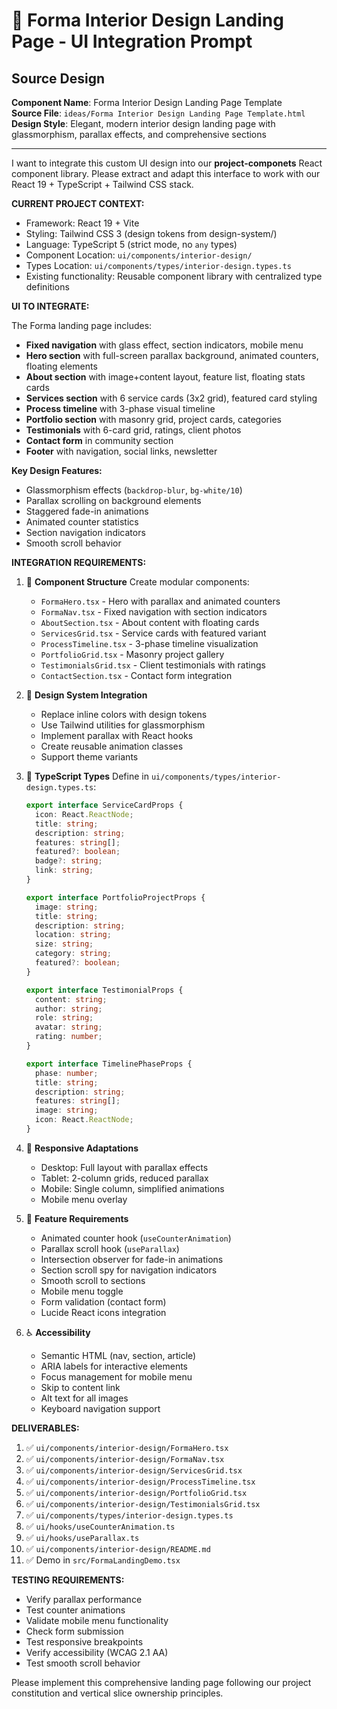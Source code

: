 # 🎯 Forma Interior Design Landing Page - UI Integration Prompt

## Source Design
**Component Name**: Forma Interior Design Landing Page Template  
**Source File**: `ideas/Forma Interior Design Landing Page Template.html`  
**Design Style**: Elegant, modern interior design landing page with glassmorphism, parallax effects, and comprehensive sections

---

I want to integrate this custom UI design into our **project-componets** React component library. Please extract and adapt this interface to work with our React 19 + TypeScript + Tailwind CSS stack.

**CURRENT PROJECT CONTEXT:**
- Framework: React 19 + Vite
- Styling: Tailwind CSS 3 (design tokens from design-system/)
- Language: TypeScript 5 (strict mode, no `any` types)
- Component Location: `ui/components/interior-design/`
- Types Location: `ui/components/types/interior-design.types.ts`
- Existing functionality: Reusable component library with centralized type definitions

**UI TO INTEGRATE:**

The Forma landing page includes:
- **Fixed navigation** with glass effect, section indicators, mobile menu
- **Hero section** with full-screen parallax background, animated counters, floating elements
- **About section** with image+content layout, feature list, floating stats cards
- **Services section** with 6 service cards (3x2 grid), featured card styling
- **Process timeline** with 3-phase visual timeline
- **Portfolio section** with masonry grid, project cards, categories
- **Testimonials** with 6-card grid, ratings, client photos
- **Contact form** in community section
- **Footer** with navigation, social links, newsletter

**Key Design Features:**
- Glassmorphism effects (`backdrop-blur`, `bg-white/10`)
- Parallax scrolling on background elements
- Staggered fade-in animations
- Animated counter statistics
- Section navigation indicators
- Smooth scroll behavior

**INTEGRATION REQUIREMENTS:**

1. 🔄 **Component Structure**
   Create modular components:
   - `FormaHero.tsx` - Hero with parallax and animated counters
   - `FormaNav.tsx` - Fixed navigation with section indicators
   - `AboutSection.tsx` - About content with floating cards
   - `ServicesGrid.tsx` - Service cards with featured variant
   - `ProcessTimeline.tsx` - 3-phase timeline visualization
   - `PortfolioGrid.tsx` - Masonry project gallery
   - `TestimonialsGrid.tsx` - Client testimonials with ratings
   - `ContactSection.tsx` - Contact form integration

2. 🎨 **Design System Integration**
   - Replace inline colors with design tokens
   - Use Tailwind utilities for glassmorphism
   - Implement parallax with React hooks
   - Create reusable animation classes
   - Support theme variants

3. 🔧 **TypeScript Types**
   Define in `ui/components/types/interior-design.types.ts`:
   ```typescript
   export interface ServiceCardProps {
     icon: React.ReactNode;
     title: string;
     description: string;
     features: string[];
     featured?: boolean;
     badge?: string;
     link: string;
   }
   
   export interface PortfolioProjectProps {
     image: string;
     title: string;
     description: string;
     location: string;
     size: string;
     category: string;
     featured?: boolean;
   }
   
   export interface TestimonialProps {
     content: string;
     author: string;
     role: string;
     avatar: string;
     rating: number;
   }
   
   export interface TimelinePhaseProps {
     phase: number;
     title: string;
     description: string;
     features: string[];
     image: string;
     icon: React.ReactNode;
   }
   ```

4. 📱 **Responsive Adaptations**
   - Desktop: Full layout with parallax effects
   - Tablet: 2-column grids, reduced parallax
   - Mobile: Single column, simplified animations
   - Mobile menu overlay

5. 🎯 **Feature Requirements**
   - Animated counter hook (`useCounterAnimation`)
   - Parallax scroll hook (`useParallax`)
   - Intersection observer for fade-in animations
   - Section scroll spy for navigation indicators
   - Smooth scroll to sections
   - Mobile menu toggle
   - Form validation (contact form)
   - Lucide React icons integration

6. ♿ **Accessibility**
   - Semantic HTML (nav, section, article)
   - ARIA labels for interactive elements
   - Focus management for mobile menu
   - Skip to content link
   - Alt text for all images
   - Keyboard navigation support

**DELIVERABLES:**
1. ✅ `ui/components/interior-design/FormaHero.tsx`
2. ✅ `ui/components/interior-design/FormaNav.tsx`
3. ✅ `ui/components/interior-design/ServicesGrid.tsx`
4. ✅ `ui/components/interior-design/ProcessTimeline.tsx`
5. ✅ `ui/components/interior-design/PortfolioGrid.tsx`
6. ✅ `ui/components/interior-design/TestimonialsGrid.tsx`
7. ✅ `ui/components/types/interior-design.types.ts`
8. ✅ `ui/hooks/useCounterAnimation.ts`
9. ✅ `ui/hooks/useParallax.ts`
10. ✅ `ui/components/interior-design/README.md`
11. ✅ Demo in `src/FormaLandingDemo.tsx`

**TESTING REQUIREMENTS:**
- Verify parallax performance
- Test counter animations
- Validate mobile menu functionality
- Check form submission
- Test responsive breakpoints
- Verify accessibility (WCAG 2.1 AA)
- Test smooth scroll behavior

Please implement this comprehensive landing page following our project constitution and vertical slice ownership principles.
